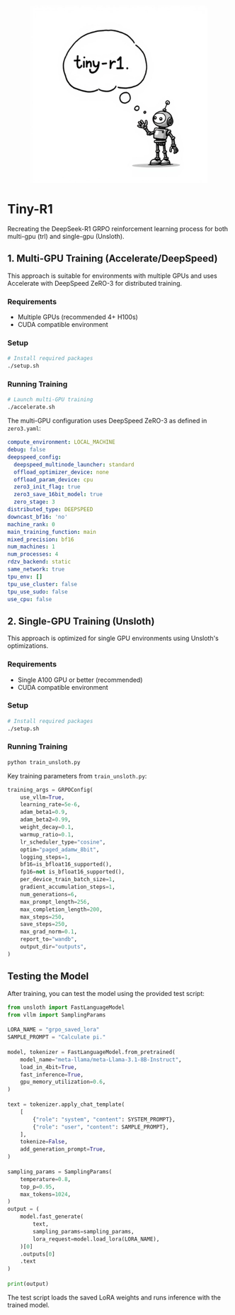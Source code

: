 <p align="center">
  <img src=".github/logo.jpeg" alt="Tiny-R1 Logo" width="400px">
</p>

# Tiny-R1

Recreating the DeepSeek-R1 GRPO reinforcement learning process for both multi-gpu (trl) and single-gpu (Unsloth).

## 1. Multi-GPU Training (Accelerate/DeepSpeed)

This approach is suitable for environments with multiple GPUs and uses Accelerate with DeepSpeed ZeRO-3 for distributed training.

### Requirements

- Multiple GPUs (recommended 4+ H100s)
- CUDA compatible environment

### Setup

```bash
# Install required packages
./setup.sh
```

### Running Training

```bash
# Launch multi-GPU training
./accelerate.sh
```

The multi-GPU configuration uses DeepSpeed ZeRO-3 as defined in `zero3.yaml`:

```zero3.yaml
compute_environment: LOCAL_MACHINE
debug: false
deepspeed_config:
  deepspeed_multinode_launcher: standard
  offload_optimizer_device: none
  offload_param_device: cpu
  zero3_init_flag: true
  zero3_save_16bit_model: true
  zero_stage: 3
distributed_type: DEEPSPEED
downcast_bf16: 'no'
machine_rank: 0
main_training_function: main
mixed_precision: bf16
num_machines: 1
num_processes: 4
rdzv_backend: static
same_network: true
tpu_env: []
tpu_use_cluster: false
tpu_use_sudo: false
use_cpu: false
```

## 2. Single-GPU Training (Unsloth)

This approach is optimized for single GPU environments using Unsloth's optimizations.

### Requirements

- Single A100 GPU or better (recommended)
- CUDA compatible environment

### Setup
```bash
# Install required packages
./setup.sh
```

### Running Training
```bash
python train_unsloth.py
```

Key training parameters from `train_unsloth.py`:

```python
training_args = GRPOConfig(
    use_vllm=True,
    learning_rate=5e-6,
    adam_beta1=0.9,
    adam_beta2=0.99,
    weight_decay=0.1,
    warmup_ratio=0.1,
    lr_scheduler_type="cosine",
    optim="paged_adamw_8bit",
    logging_steps=1,
    bf16=is_bfloat16_supported(),
    fp16=not is_bfloat16_supported(),
    per_device_train_batch_size=1,
    gradient_accumulation_steps=1,
    num_generations=6,
    max_prompt_length=256,
    max_completion_length=200,
    max_steps=250,
    save_steps=250,
    max_grad_norm=0.1,
    report_to="wandb",
    output_dir="outputs",
)
```

## Testing the Model

After training, you can test the model using the provided test script:

```python
from unsloth import FastLanguageModel
from vllm import SamplingParams

LORA_NAME = "grpo_saved_lora"
SAMPLE_PROMPT = "Calculate pi."

model, tokenizer = FastLanguageModel.from_pretrained(
    model_name="meta-llama/meta-Llama-3.1-8B-Instruct",
    load_in_4bit=True,
    fast_inference=True,
    gpu_memory_utilization=0.6,
)

text = tokenizer.apply_chat_template(
    [
        {"role": "system", "content": SYSTEM_PROMPT},
        {"role": "user", "content": SAMPLE_PROMPT},
    ],
    tokenize=False,
    add_generation_prompt=True,
)

sampling_params = SamplingParams(
    temperature=0.8,
    top_p=0.95,
    max_tokens=1024,
)
output = (
    model.fast_generate(
        text,
        sampling_params=sampling_params,
        lora_request=model.load_lora(LORA_NAME),
    )[0]
    .outputs[0]
    .text
)

print(output)
```


The test script loads the saved LoRA weights and runs inference with the trained model.
